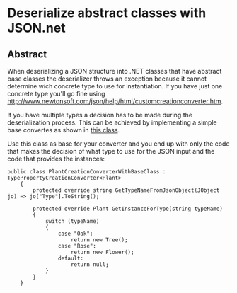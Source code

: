 # Deserialize abstract classes with JSON.net

## Abstract

When deserializing a JSON structure into .NET classes that have abstract base
classes the deserializer throws an exception because it cannot determine wich
concrete type to use for instantiation. If you have just one concrete type you'll
go fine using http://www.newtonsoft.com/json/help/html/customcreationconverter.htm.

If you have multiple types a decision has to be made during the deserialization
process. This can be achieved by implementing a simple base convertes as shown in [this class](https://github.com/achimschrepfer/demos/blob/master/JsonNetDemos/DeserializeAbstractTypesDemo/TypePropertyCreationConverter.cs).

Use this class as base for your converter and you end up with only the code that
makes the decision of what type to use for the JSON input and the code that provides
the instances:
```
public class PlantCreationConverterWithBaseClass : TypePropertyCreationConverter<Plant>
    {
        protected override string GetTypeNameFromJsonObject(JObject jo) => jo["Type"].ToString();

        protected override Plant GetInstanceForType(string typeName)
        {
            switch (typeName)
            {
                case "Oak":
                    return new Tree();
                case "Rose":
                    return new Flower();
                default:
                    return null;
            }
        }
    }
 ```
 
